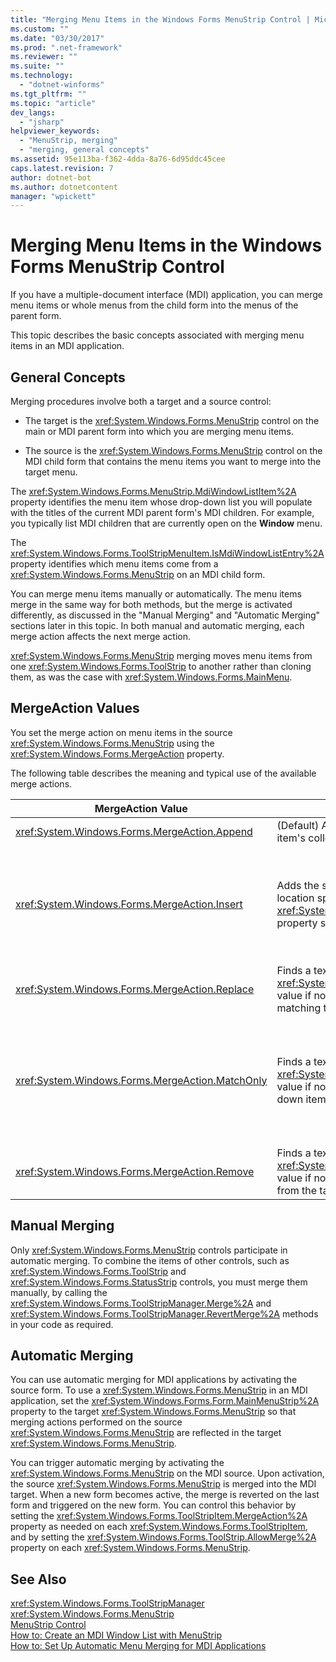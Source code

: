 ```yaml
---
title: "Merging Menu Items in the Windows Forms MenuStrip Control | Microsoft Docs"
ms.custom: ""
ms.date: "03/30/2017"
ms.prod: ".net-framework"
ms.reviewer: ""
ms.suite: ""
ms.technology: 
  - "dotnet-winforms"
ms.tgt_pltfrm: ""
ms.topic: "article"
dev_langs: 
  - "jsharp"
helpviewer_keywords: 
  - "MenuStrip, merging"
  - "merging, general concepts"
ms.assetid: 95e113ba-f362-4dda-8a76-6d95ddc45cee
caps.latest.revision: 7
author: dotnet-bot
ms.author: dotnetcontent
manager: "wpickett"
---
```

# Merging Menu Items in the Windows Forms MenuStrip Control
If you have a multiple-document interface (MDI) application, you can merge menu items or whole menus from the child form into the menus of the parent form.  
  
 This topic describes the basic concepts associated with merging menu items in an MDI application.  
  
## General Concepts  
 Merging procedures involve both a target and a source control:  
  
-   The target is the <xref:System.Windows.Forms.MenuStrip> control on the main or MDI parent form into which you are merging menu items.  
  
-   The source is the <xref:System.Windows.Forms.MenuStrip> control on the MDI child form that contains the menu items you want to merge into the target menu.  
  
 The <xref:System.Windows.Forms.MenuStrip.MdiWindowListItem%2A> property identifies the menu item whose drop-down list you will populate with the titles of the current MDI parent form's MDI children. For example, you typically list MDI children that are currently open on the **Window** menu.  
  
 The <xref:System.Windows.Forms.ToolStripMenuItem.IsMdiWindowListEntry%2A> property identifies which menu items come from a <xref:System.Windows.Forms.MenuStrip> on an MDI child form.  
  
 You can merge menu items manually or automatically. The menu items merge in the same way for both methods, but the merge is activated differently, as discussed in the "Manual Merging" and "Automatic Merging" sections later in this topic. In both manual and automatic merging, each merge action affects the next merge action.  
  
 <xref:System.Windows.Forms.MenuStrip> merging moves menu items from one <xref:System.Windows.Forms.ToolStrip> to another rather than cloning them, as was the case with <xref:System.Windows.Forms.MainMenu>.  
  
## MergeAction Values  
 You set the merge action on menu items in the source <xref:System.Windows.Forms.MenuStrip> using the <xref:System.Windows.Forms.MergeAction> property.  
  
 The following table describes the meaning and typical use of the available merge actions.  
  
|MergeAction Value|Description|Typical Use|  
|-----------------------|-----------------|-----------------|  
|<xref:System.Windows.Forms.MergeAction.Append>|(Default) Adds the source item to the end of the target item's collection.|Adding menu items to the end of the menu when some part of the program is activated.|  
|<xref:System.Windows.Forms.MergeAction.Insert>|Adds the source item to the target item's collection, in the location specified by the <xref:System.Windows.Forms.ToolStripItem.MergeIndex%2A> property set on the source item.|Adding menu items to the middle or the beginning of the menu when some part of the program is activated.<br /><br /> If the value of <xref:System.Windows.Forms.ToolStripItem.MergeIndex%2A> is the same for both menu items, they are added in reverse order. Set <xref:System.Windows.Forms.ToolStripItem.MergeIndex%2A> appropriately to preserve the original order.|  
|<xref:System.Windows.Forms.MergeAction.Replace>|Finds a text match, or uses the <xref:System.Windows.Forms.ToolStripItem.MergeIndex%2A> value if no text match is found, and then replaces the matching target menu item with the source menu item.|Replacing a target menu item with a source menu item of the same name that does something different.|  
|<xref:System.Windows.Forms.MergeAction.MatchOnly>|Finds a text match, or uses the <xref:System.Windows.Forms.ToolStripItem.MergeIndex%2A> value if no text match is found, and then adds all the drop-down items from the source to the target.|Building a menu structure that inserts or adds menu items into a submenu, or removes menu items from a submenu. For example, you can add a menu item from an MDI child to a main <xref:System.Windows.Forms.MenuStrip>**Save As** menu.<br /><br /> <xref:System.Windows.Forms.MergeAction.MatchOnly> allows you to navigate through the menu structure without taking any action. It provides a way to evaluate the subsequent items.|  
|<xref:System.Windows.Forms.MergeAction.Remove>|Finds a text match, or uses the <xref:System.Windows.Forms.ToolStripItem.MergeIndex%2A> value if no text match is found, and then removes the item from the target.|Removing a menu item from the target <xref:System.Windows.Forms.MenuStrip>.|  
  
## Manual Merging  
 Only <xref:System.Windows.Forms.MenuStrip> controls participate in automatic merging. To combine the items of other controls, such as <xref:System.Windows.Forms.ToolStrip> and <xref:System.Windows.Forms.StatusStrip> controls, you must merge them manually, by calling the <xref:System.Windows.Forms.ToolStripManager.Merge%2A> and <xref:System.Windows.Forms.ToolStripManager.RevertMerge%2A> methods in your code as required.  
  
## Automatic Merging  
 You can use automatic merging for MDI applications by activating the source form. To use a <xref:System.Windows.Forms.MenuStrip> in an MDI application, set the <xref:System.Windows.Forms.Form.MainMenuStrip%2A> property to the target <xref:System.Windows.Forms.MenuStrip> so that merging actions performed on the source <xref:System.Windows.Forms.MenuStrip> are reflected in the target <xref:System.Windows.Forms.MenuStrip>.  
  
 You can trigger automatic merging by activating the <xref:System.Windows.Forms.MenuStrip> on the MDI source. Upon activation, the source <xref:System.Windows.Forms.MenuStrip> is merged into the MDI target. When a new form becomes active, the merge is reverted on the last form and triggered on the new form. You can control this behavior by setting the <xref:System.Windows.Forms.ToolStripItem.MergeAction%2A> property as needed on each <xref:System.Windows.Forms.ToolStripItem>, and by setting the <xref:System.Windows.Forms.ToolStrip.AllowMerge%2A> property on each <xref:System.Windows.Forms.MenuStrip>.  
  
## See Also  
 <xref:System.Windows.Forms.ToolStripManager>   
 <xref:System.Windows.Forms.MenuStrip>   
 [MenuStrip Control](../../../../docs/framework/winforms/controls/menustrip-control-windows-forms.md)   
 [How to: Create an MDI Window List with MenuStrip](../../../../docs/framework/winforms/controls/how-to-create-an-mdi-window-list-with-menustrip-windows-forms.md)   
 [How to: Set Up Automatic Menu Merging for MDI Applications](../../../../docs/framework/winforms/controls/how-to-set-up-automatic-menu-merging-for-mdi-applications.md)